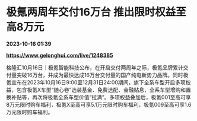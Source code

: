# 极氪两周年交付16万台 推出限时权益至高8万元

**2023-10-16 01:39**

**https://www.gelonghui.com/live/1248385**

格隆汇10月16日｜极氪智能科技公布，在开启交付两周年之际，极氪品牌累计交付量突破16万台，并成为最快达成16万台交付量的国产纯电新势力品牌。同时极氪宣布在2023年10月16日9:00至12月31日24:00期间，旗下全系车型开启多项权益，包含极氪X车型“随心卷”选装基金、免费选配、金融贴息，全系车型增购和置换补贴等，再次将极氪全系车型价值“拉满”。多项权益叠加后，极氪001至高可享8万元限时购车福利，极氪X至高可享5.1万元限时购车福利，极氪009至高可享1.6万元限时购车福利。